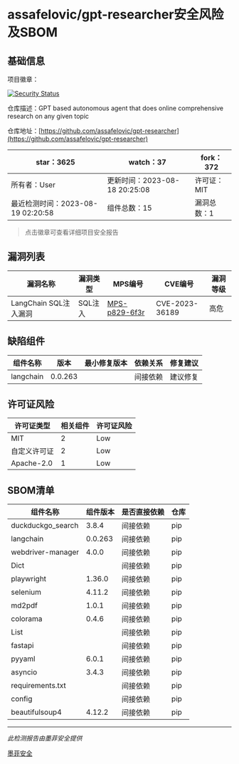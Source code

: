 # assafelovic/gpt-researcher安全风险及SBOM

## 基础信息

项目徽章：

[![Security Status](https://www.murphysec.com/platform3/v31/badge/1692602394338942976.svg)](https://www.murphysec.com/console/report/1691876436616302592/1692602394338942976)

仓库描述：GPT based autonomous agent that does online comprehensive research on any given topic

仓库地址：[https://github.com/assafelovic/gpt-researcher](https://github.com/assafelovic/gpt-researcher)

| star：3625 | watch：37 | fork：372 |
| ----------- | -------------- | ------------ |
| 所有者：User | 更新时间：2023-08-18 20:25:08 | 许可证：MIT |
| 最近检测时间：2023-08-19 02:20:58 | 组件总数：15 | 漏洞总数：1 |

> 点击徽章可查看详细项目安全报告



## 漏洞列表

| 漏洞名称 | 漏洞类型 | MPS编号 | CVE编号 | 漏洞等级 |
| ------- | ------ | ------- | ------ | ----- |
|LangChain SQL注入漏洞|SQL注入|[MPS-p829-6f3r](https://www.oscs1024.com/hd/MPS-p829-6f3r)|CVE-2023-36189|高危|




## 缺陷组件

| 组件名称 | 版本 | 最小修复版本 | 依赖关系 | 修复建议 |
| -------- | ---- | ------------ | -------- | -------- |
|langchain|0.0.263||间接依赖|建议修复|C:0|H:1|M:0|L:0|




## 许可证风险

| 许可证类型 | 相关组件 | 许可证风险 |
| ---------- | -------- | ---------- |
|MIT|2|Low|
|自定义许可证|2|Low|
|Apache-2.0|1|Low|




## SBOM清单

| 组件名称 | 组件版本 | 是否直接依赖 | 仓库 |
| -------- | -------- | ------------ | ---- |
|duckduckgo_search|3.8.4|间接依赖|pip|
|langchain|0.0.263|间接依赖|pip|
|webdriver-manager|4.0.0|间接依赖|pip|
|Dict||间接依赖|pip|
|playwright|1.36.0|间接依赖|pip|
|selenium|4.11.2|间接依赖|pip|
|md2pdf|1.0.1|间接依赖|pip|
|colorama|0.4.6|间接依赖|pip|
|List||间接依赖|pip|
|fastapi||间接依赖|pip|
|pyyaml|6.0.1|间接依赖|pip|
|asyncio|3.4.3|间接依赖|pip|
|requirements.txt||间接依赖|pip|
|config||间接依赖|pip|
|beautifulsoup4|4.12.2|间接依赖|pip|


------

*此检测报告由墨菲安全提供*

[墨菲安全](www.murphysec.com)